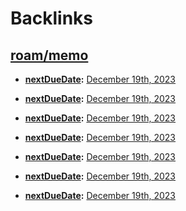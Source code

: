 
# Backlinks
## [roam/memo](<roam/memo.md>)
- **[nextDueDate](<nextDueDate.md>):** [December 19th, 2023](<December 19th, 2023.md>)

- **[nextDueDate](<nextDueDate.md>):** [December 19th, 2023](<December 19th, 2023.md>)

- **[nextDueDate](<nextDueDate.md>):** [December 19th, 2023](<December 19th, 2023.md>)

- **[nextDueDate](<nextDueDate.md>):** [December 19th, 2023](<December 19th, 2023.md>)

- **[nextDueDate](<nextDueDate.md>):** [December 19th, 2023](<December 19th, 2023.md>)

- **[nextDueDate](<nextDueDate.md>):** [December 19th, 2023](<December 19th, 2023.md>)

- **[nextDueDate](<nextDueDate.md>):** [December 19th, 2023](<December 19th, 2023.md>)

